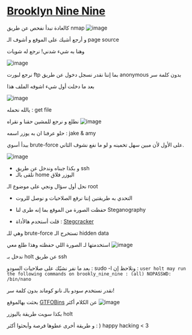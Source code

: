 # [Brooklyn Nine Nine](https://tryhackme.com/room/brooklynninenine)

كالعادة نبدأ نفحص عن طريق nmap 
![image](https://github.com/Renat9s/tryhackme/assets/126417250/f187e4e8-ca3e-4ee1-85ff-e695657a7ebb)


و أرجع أشيك على الموقع و أشوف الـ page source 

وهنا به شيء شدني! نرجع له شويات 

![image](https://github.com/Renat9s/tryhackme/assets/126417250/0073cc53-c266-431a-b693-aa5b946d1941)


نرجع لبورت ftp بما إننا نقدر نسجل دخول عن طريق anonymous بدون كلمة سر

بعد ما دخلت أول شيء اشوفه الملف هذا 

![image](https://github.com/Renat9s/tryhackme/assets/126417250/2d7a2a12-4d50-4a0d-a3c3-347d12d7e00c)

يالله نحمله : get file


نطلع و نرجع للمشين حقنا و نقراه
![image](https://github.com/Renat9s/tryhackme/assets/126417250/0e3fb0f2-c4a3-446b-88fc-48401f8381eb)


حلو عرفنا ان به يوزر اسمه : jake & amy

ببدأ أسوي brute-force على الأول لأن مبين سهل تخمينه و لو ما نفع نشوف الثاني.

![image](https://github.com/Renat9s/tryhackme/assets/126417250/9edb25ef-c7f4-41ab-b48a-b6a71d32f687)

* و بكذا جبناه  وندخل عن طريق ssh
* نلقى بالـ home اليوزر فلاق

نحل أول سؤال  ونجي على موضوع الـ root

* التحدي به طريقتين إننا نرفع الصلاحيات و نوصل للروت

* حفظت الصورة من الموقع بما إنه طرى لنا Steganography
* قلت أستحدم هالأداة : [Stegcracker](https://github.com/Paradoxis/StegCracker) 
 


وهي للـ brute-force تستخرج الـ hidden data

استخدمتها لـ الصورة اللي حفظته وهذا طلع معي 
![image](https://github.com/Renat9s/tryhackme/assets/126417250/b6500eb4-20db-48d8-a23d-d0852f09e3ce)


ندخل بـ holt
عن طريق ssh

بعد ما نفر 
نشيّك على صلاحيات السودو : sudo -l 
ونلاحظ إن : ``` user holt may run the following commands on brookly_nine_nine : (all) NOPASSWD: /bin/nano ```

نقدر نستخدم سودو بالـ نانو كوماند بدون كلمة سر!

بحثت بهالموقع [GTFOBins](https://gtfobins.github.io) عن الكلام أكثر 
![image](https://github.com/Renat9s/tryhackme/assets/126417250/ad9cf315-0076-43f1-a498-9cc1b9af5a14)


بكذا سويت طريقة باليوزر holt

و طريقة أخرى عطوها فرصة وأبحثوا أكثر : )
happy hacking < 3 
